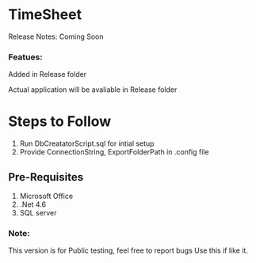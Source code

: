# TimeSheet

Release Notes:
Coming Soon

### Featues:
Added in Release folder

Actual application will be avaliable in Release folder
# Steps to Follow
1. Run DbCreatatorScript.sql for intial setup
2. Provide ConnectionString, ExportFolderPath in .config file

## Pre-Requisites
1. Microsoft Office
2. .Net 4.6
3. SQL server

### Note:
This version is for Public testing, feel free to report bugs
Use this if like it.